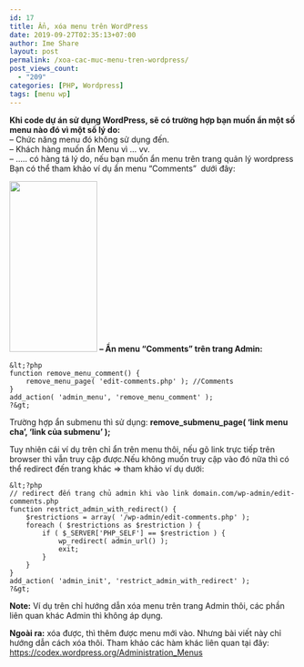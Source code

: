```yaml
---
id: 17
title: Ẩn, xóa menu trên WordPress
date: 2019-09-27T02:35:13+07:00
author: Ime Share
layout: post
permalink: /xoa-cac-muc-menu-tren-wordpress/
post_views_count:
  - "209"
categories: [PHP, Wordpress]
tags: [menu wp]
---
```

**Khi code dự án sử dụng WordPress, sẽ có trường hợp bạn muốn ẩn một số menu nào đó vì một số lý do:**  
&#8211; Chức năng menu đó không sử dụng đến.  
&#8211; Khách hàng muốn ẩn Menu vì &#8230; vv.  
&#8211; &#8230;.. có hàng tá lý do, nếu bạn muốn ẩn menu trên trang quản lý wordpress  
Bạn có thể tham khảo ví dụ ẩn menu &#8220;Comments&#8221;  dưới đây:

<img class="size-medium wp-image-36 aligncenter" src="https://anhkevin.github.io/assets/img/uploads/2019/09/hide_menu_comments_imeshare-154x300.png" alt="" width="154" height="300" srcset="https://anhkevin.github.io/assets/img/uploads/2019/09/hide_menu_comments_imeshare-154x300.png 154w, https://anhkevin.github.io/assets/img/uploads/2019/09/hide_menu_comments_imeshare-77x150.png 77w, https://anhkevin.github.io/assets/img/uploads/2019/09/hide_menu_comments_imeshare.png 162w" sizes="(max-width: 154px) 100vw, 154px" /> **&#8211; Ẩn menu &#8220;Comments&#8221; trên trang Admin:**

```
&lt;?php 
function remove_menu_comment() {
	remove_menu_page( 'edit-comments.php' ); //Comments 
} 
add_action( 'admin_menu', 'remove_menu_comment' ); 
?&gt;
```

Trường hợp ẩn submenu thì sử dụng: **remove\_submenu\_page( &#8216;link menu cha&#8217;, &#8216;link của submenu&#8217; );**

Tuy nhiên cái ví dụ trên chỉ ẩn trên menu thôi, nếu gõ link trực tiếp trên browser thì vẫn truy cập được.Nếu không muốn truy cập vào đó nữa thì có thể redirect đến trang khác => tham khảo ví dụ dưới:

```
&lt;?php 
// redirect đến trang chủ admin khi vào link domain.com/wp-admin/edit-comments.php 
function restrict_admin_with_redirect() { 
	$restrictions = array( '/wp-admin/edit-comments.php' ); 
	foreach ( $restrictions as $restriction ) { 
		if ( $_SERVER['PHP_SELF'] == $restriction ) { 
			wp_redirect( admin_url() ); 
			exit; 
		} 
	} 
} 
add_action( 'admin_init', 'restrict_admin_with_redirect' ); 
?&gt;
```

**Note:** Ví dụ trên chỉ hướng dẫn xóa menu trên trang Admin thôi, các phần liên quan khác Admin thì không áp dụng.

**Ngoài ra:** xóa được, thì thêm được menu mới vào. Nhưng bài viết này chỉ hướng dẫn cách xóa thôi. Tham khảo các hàm khác liên quan tại đây: <a href="https://codex.wordpress.org/Administration_Menus" target="_blank" rel="noopener noreferrer">https://codex.wordpress.org/Administration_Menus</a>